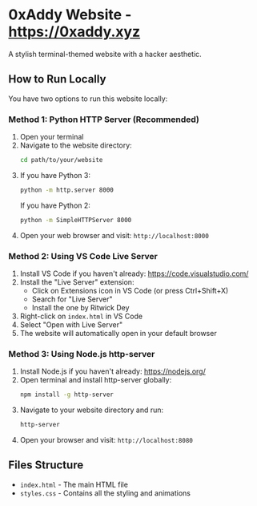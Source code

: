 # 0xAddy Website - https://0xaddy.xyz

A stylish terminal-themed website with a hacker aesthetic.

## How to Run Locally

You have two options to run this website locally:

### Method 1: Python HTTP Server (Recommended)

1. Open your terminal
2. Navigate to the website directory:
   ```bash
   cd path/to/your/website
   ```
3. If you have Python 3:
   ```bash
   python -m http.server 8000
   ```
   If you have Python 2:
   ```bash
   python -m SimpleHTTPServer 8000
   ```
4. Open your web browser and visit: `http://localhost:8000`

### Method 2: Using VS Code Live Server

1. Install VS Code if you haven't already: https://code.visualstudio.com/
2. Install the "Live Server" extension:
   - Click on Extensions icon in VS Code (or press Ctrl+Shift+X)
   - Search for "Live Server"
   - Install the one by Ritwick Dey
3. Right-click on `index.html` in VS Code
4. Select "Open with Live Server"
5. The website will automatically open in your default browser

### Method 3: Using Node.js http-server

1. Install Node.js if you haven't already: https://nodejs.org/
2. Open terminal and install http-server globally:
   ```bash
   npm install -g http-server
   ```
3. Navigate to your website directory and run:
   ```bash
   http-server
   ```
4. Open your browser and visit: `http://localhost:8080`

## Files Structure
- `index.html` - The main HTML file
- `styles.css` - Contains all the styling and animations 